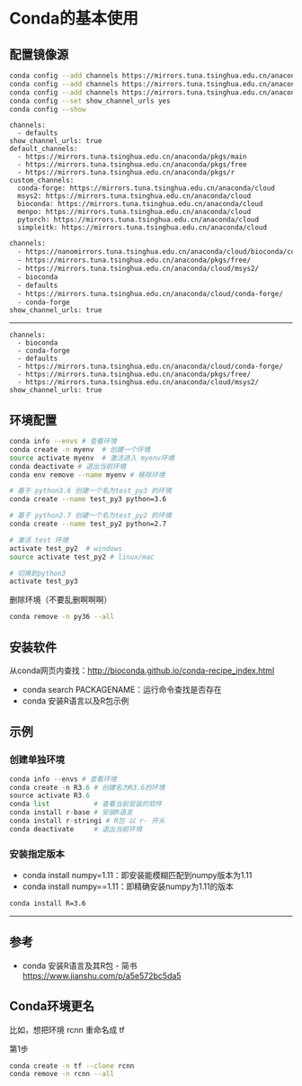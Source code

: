 # Conda的基本使用

## 配置镜像源
```bash
conda config --add channels https://mirrors.tuna.tsinghua.edu.cn/anaconda/pkgs/free
conda config --add channels https://mirrors.tuna.tsinghua.edu.cn/anaconda/cloud/conda-forge
conda config --add channels https://mirrors.tuna.tsinghua.edu.cn/anaconda/cloud/bioconda
conda config --set show_channel_urls yes
conda config --show
```


```
channels:
  - defaults
show_channel_urls: true
default_channels:
  - https://mirrors.tuna.tsinghua.edu.cn/anaconda/pkgs/main
  - https://mirrors.tuna.tsinghua.edu.cn/anaconda/pkgs/free
  - https://mirrors.tuna.tsinghua.edu.cn/anaconda/pkgs/r
custom_channels:
  conda-forge: https://mirrors.tuna.tsinghua.edu.cn/anaconda/cloud
  msys2: https://mirrors.tuna.tsinghua.edu.cn/anaconda/cloud
  bioconda: https://mirrors.tuna.tsinghua.edu.cn/anaconda/cloud
  menpo: https://mirrors.tuna.tsinghua.edu.cn/anaconda/cloud
  pytorch: https://mirrors.tuna.tsinghua.edu.cn/anaconda/cloud
  simpleitk: https://mirrors.tuna.tsinghua.edu.cn/anaconda/cloud
```

```bash
channels:
  - https://nanomirrors.tuna.tsinghua.edu.cn/anaconda/cloud/bioconda/conda
  - https://mirrors.tuna.tsinghua.edu.cn/anaconda/pkgs/free/
  - https://mirrors.tuna.tsinghua.edu.cn/anaconda/cloud/msys2/
  - bioconda
  - defaults
  - https://mirrors.tuna.tsinghua.edu.cn/anaconda/cloud/conda-forge/
  - conda-forge
show_channel_urls: true
```


---
```config
channels:                                                                                                                                                                                                         
  - bioconda
  - conda-forge
  - defaults
  - https://mirrors.tuna.tsinghua.edu.cn/anaconda/cloud/conda-forge/
  - https://mirrors.tuna.tsinghua.edu.cn/anaconda/pkgs/free/
  - https://mirrors.tuna.tsinghua.edu.cn/anaconda/cloud/msys2/
show_channel_urls: true
```

## 环境配置
```bash
conda info --envs # 查看环境
conda create -n myenv  # 创建一个环境
source activate myenv  # 激活进入 myenv环境
conda deactivate # 退出当前环境
conda env remove --name myenv # 移除环境
```

```bash
# 基于 python3.6 创建一个名为test_py3 的环境
conda create --name test_py3 python=3.6 

# 基于 python2.7 创建一个名为test_py2 的环境
conda create --name test_py2 python=2.7

# 激活 test 环境
activate test_py2  # windows
source activate test_py2 # linux/mac

# 切换到python3
activate test_py3
```

删除环境（不要乱删啊啊啊）

```bash
conda remove -n py36 --all
```

## 安装软件
从conda网页内查找：http://bioconda.github.io/conda-recipe_index.html
- conda search PACKAGENAME：运行命令查找是否存在
- conda 安装R语言以及R包示例

## 示例

### 创建单独环境
```python
conda info --envs # 查看环境
conda create -n R3.6 # 创建名为R3.6的环境
source activate R3.6  
conda list           # 查看当前安装的软件
conda install r-base # 安装R语言
conda install r-stringi # R包 以 r- 开头 
conda deactivate     # 退出当前环境
```

### 安装指定版本
- conda install numpy=1.11：即安装能模糊匹配到numpy版本为1.11
- conda install numpy==1.11：即精确安装numpy为1.11的版本

```bash
conda install R=3.6
```

---

参考
---

- conda 安装R语言及其R包 - 简书  
  https://www.jianshu.com/p/a5e572bc5da5


## Conda环境更名

比如，想把环境 rcnn 重命名成 tf

第1步

```bash
conda create -n tf --clone rcnn
conda remove -n rcnn --all
```
